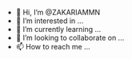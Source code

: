 - 👋 Hi, I’m @ZAKARIAMMN
- 👀 I’m interested in ...
- 🌱 I’m currently learning ...
- 💞️ I’m looking to collaborate on ...
- 📫 How to reach me ...

<!---
ZAKARIAMMN/ZAKARIAMMN is a ✨ special ✨ repository because its `README.md` (this file) appears on your GitHub profile.
You can click the Preview link to take a look at your changes.
--->
